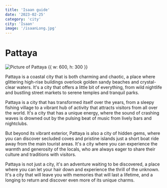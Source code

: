 ```yaml
---
title: 'Isaan guide'
date: '2023-02-25'
category: 'city'
city: 'Isaan'
image: '/isaanLong.jpg'
---
```


# Pattaya

![Picture of Pattaya {{ w: 600, h: 300 }}](/pattaya.jpg)

Pattaya is a coastal city that is both charming and chaotic, a place where glittering high-rise buildings overlook golden sandy beaches and crystal-clear waters. It's a city that offers a little bit of everything, from wild nightlife and bustling street markets to serene temples and tranquil parks.

Pattaya is a city that has transformed itself over the years, from a sleepy fishing village to a vibrant hub of activity that attracts visitors from all over the world. It's a city that has a unique energy, where the sound of crashing waves is drowned out by the pulsing beat of music from lively bars and nightclubs.

But beyond its vibrant exterior, Pattaya is also a city of hidden gems, where you can discover secluded coves and pristine islands just a short boat ride away from the main tourist areas. It's a city where you can experience the warmth and generosity of the locals, who are always eager to share their culture and traditions with visitors.

Pattaya is not just a city, it's an adventure waiting to be discovered, a place where you can let your hair down and experience the thrill of the unknown. It's a city that will leave you with memories that will last a lifetime, and a longing to return and discover even more of its unique charms.